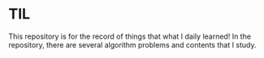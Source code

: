 # TIL
This repository is for the record of things that what I daily learned!
In the repository, there are several algorithm problems and contents that I study.
